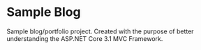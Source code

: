 # Sample Blog
Sample blog/portfolio project.
Created with the purpose of better understanding the ASP.NET Core 3.1 MVC Framework.
